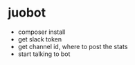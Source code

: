 # juobot
- composer install
- get slack token
- get channel id, where to post the stats
- start talking to bot
